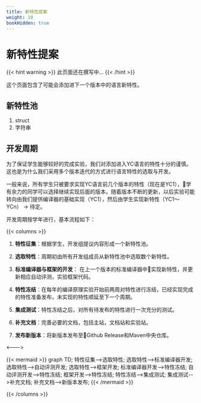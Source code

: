 ```yaml
---
title: 新特性提案
weight: 10
bookHidden: true
---
```


# 新特性提案

{{< hint warning >}}
此页面还在撰写中...
{{< /hint >}}

这个页面包含了可能会添加进下一个版本中的语言新特性。

## 新特性池

1. struct
2. 字符串


## 开发周期

为了保证学生能够较好的完成实验，我们对添加进入YC语言的特性十分的谨慎。这也是为什么我们采用多个版本迭代的方式进行语言特性的选取与开发。

一般来说，所有学生只被要求实现YC语言前几个版本的特性（现在是YC1），学有余力的同学可以选择继续实现后面的版本。随着版本不断的更新，以后实验可能转向由我们提供编译器的基础实现（YC1），然后由学生实现新特性（YC1～YCn） -> 待定。

开发周期按学年进行，基本流程如下：

{{< columns >}}

1. **特性征集**：根据学生，开发组提议内容形成一个新特性池。

2. **选取特性**：周期初由所有开发组成员从新特性池中选取数个新特性。

3. **标准编译器与框架的开发**： 在上一个版本的标准编译器中实现新特性，并更新相应自动评测，实验框架代码。

4. **特性冻结**：在每年的编译原理实验开始前两周对特性进行冻结，已经实现完成的特性准备发布，未实现的特性顺延至下一个周期。

5. **集成测试**：特性冻结之后，对所有待发布的特性进行一次充分的测试。

6. **补充文档**：完善必要的文档，包括主站，文档站和实验站。

7. **发布新版本**：将新版本发布至Github Release和Maven中央仓库。

<--->

{{< mermaid >}}
graph TD;
    特性征集-->选取特性;
    选取特性-->标准编译器开发;
    选取特性-->自动评测开发;
    选取特性-->框架开发;
    标准编译器开发-->特性冻结;
    自动评测开发-->特性冻结;
    框架开发-->特性冻结;
    特性冻结-->集成测试;
    集成测试-->补充文档;
    补充文档-->新版本发布;
{{< /mermaid >}}


{{< /columns >}}

